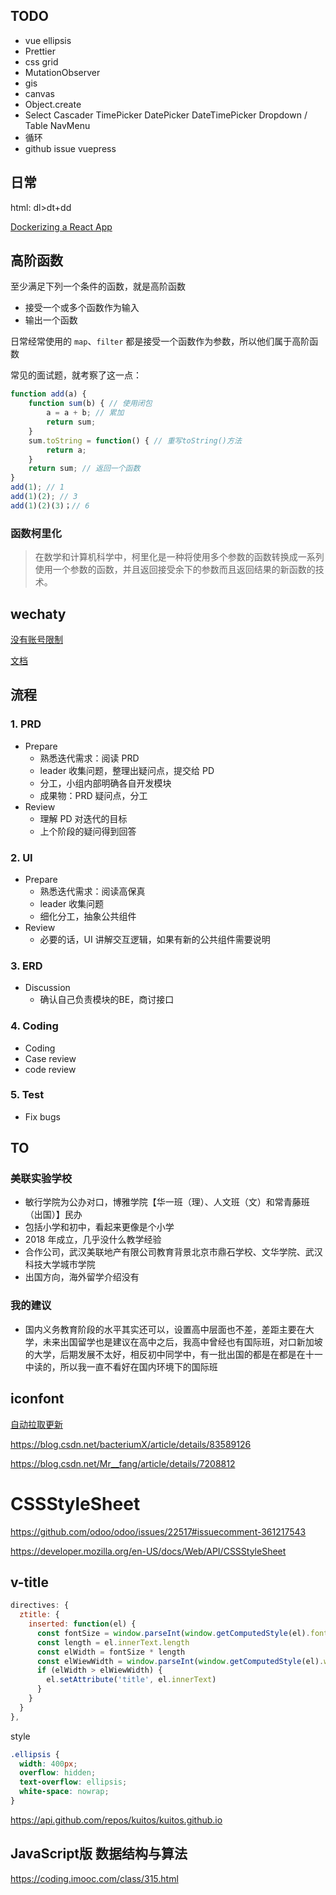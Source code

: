 ## TODO

- vue ellipsis
- Prettier
- css grid
- MutationObserver
- gis
- canvas
- Object.create
- Select Cascader TimePicker DatePicker DateTimePicker Dropdown / Table  NavMenu 
- 循环
- github issue vuepress

## 日常

html: dl>dt+dd

[Dockerizing a React App](https://mherman.org/blog/dockerizing-a-react-app/)

## 高阶函数

至少满足下列一个条件的函数，就是高阶函数

- 接受一个或多个函数作为输入
- 输出一个函数

日常经常使用的 `map`、`filter` 都是接受一个函数作为参数，所以他们属于高阶函数

常见的面试题，就考察了这一点：

```js
function add(a) {
    function sum(b) { // 使用闭包
    	a = a + b; // 累加
    	return sum;
    }
    sum.toString = function() { // 重写toString()方法
        return a;
    }
    return sum; // 返回一个函数
}
add(1); // 1
add(1)(2); // 3
add(1)(2)(3)；// 6
```

### 函数柯里化

> 在数学和计算机科学中，柯里化是一种将使用多个参数的函数转换成一系列使用一个参数的函数，并且返回接受余下的参数而且返回结果的新函数的技术。



## wechaty

[没有账号限制](https://github.com/Chatie/wechaty/issues/990#issuecomment-397327621)

[文档](https://docs.chatie.io/v/zh/)



## 流程

### 1. PRD

- Prepare
  - 熟悉迭代需求：阅读 PRD
  - leader 收集问题，整理出疑问点，提交给 PD
  - 分工，小组内部明确各自开发模块
  - 成果物：PRD 疑问点，分工
- Review
  - 理解 PD 对迭代的目标
  - 上个阶段的疑问得到回答

### 2. UI

- Prepare
  - 熟悉迭代需求：阅读高保真
  - leader 收集问题
  - 细化分工，抽象公共组件
- Review
  - 必要的话，UI 讲解交互逻辑，如果有新的公共组件需要说明

### 3. ERD

- Discussion
  - 确认自己负责模块的BE，商讨接口

### 4. Coding

- Coding
- Case review
- code review

### 5. Test

- Fix bugs

## TO 

### 美联实验学校

- 敏行学院为公办对口，博雅学院【华一班（理）、人文班（文）和常青藤班（出国）】民办
- 包括小学和初中，看起来更像是个小学
- 2018 年成立，几乎没什么教学经验
- 合作公司，武汉美联地产有限公司教育背景北京市鼎石学校、文华学院、武汉科技大学城市学院
- 出国方向，海外留学介绍没有

### 我的建议

- 国内义务教育阶段的水平其实还可以，设置高中层面也不差，差距主要在大学，未来出国留学也是建议在高中之后，我高中曾经也有国际班，对口新加坡的大学，后期发展不太好，相反初中同学中，有一批出国的都是在都是在十一中读的，所以我一直不看好在国内环境下的国际班

  

## iconfont

[自动拉取更新](https://blog.csdn.net/shentibeitaokong/article/details/82463941)





https://blog.csdn.net/bacteriumX/article/details/83589126

https://blog.csdn.net/Mr__fang/article/details/7208812

# CSSStyleSheet

https://github.com/odoo/odoo/issues/22517#issuecomment-361217543

https://developer.mozilla.org/en-US/docs/Web/API/CSSStyleSheet



## v-title

```js
directives: {
  ztitle: {
    inserted: function(el) {
      const fontSize = window.parseInt(window.getComputedStyle(el).fontSize)
      const length = el.innerText.length
      const elWidth = fontSize * length
      const elWiewWidth = window.parseInt(window.getComputedStyle(el).width)
      if (elWidth > elWiewWidth) {
        el.setAttribute('title', el.innerText)
      }
    }
  }
},
```

style

```scss
.ellipsis {
  width: 400px;
  overflow: hidden;
  text-overflow: ellipsis;
  white-space: nowrap;
}
```



https://api.github.com/repos/kuitos/kuitos.github.io

## JavaScript版 数据结构与算法

https://coding.imooc.com/class/315.html


